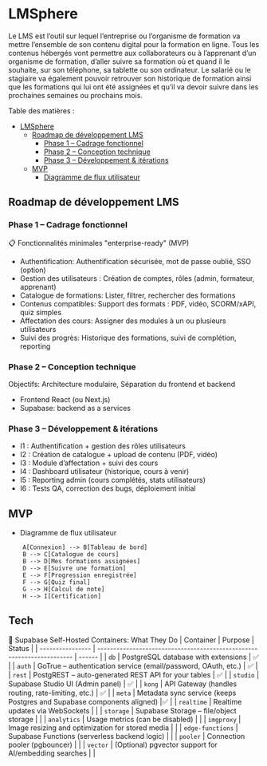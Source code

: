 # LMSphere

Le LMS est l’outil sur lequel l’entreprise ou l’organisme de formation va mettre l’ensemble de son contenu digital pour la formation en ligne.
Tous les contenus hébergés vont permettre aux collaborateurs ou à l’apprenant d’un organisme de formation, d’aller suivre sa formation où et quand il le souhaite, sur son téléphone, sa tablette ou son ordinateur.
Le salarié ou le stagiaire va également pouvoir retrouver son historique de formation ainsi que les formations qui lui ont été assignées et qu’il va devoir suivre dans les prochaines semaines ou prochains mois.

Table des matières :

- [LMSphere](#lmsphere)
  - [Roadmap de développement LMS](#roadmap-de-développement-lms)
    - [Phase 1 – Cadrage fonctionnel](#phase-1--cadrage-fonctionnel)
    - [Phase 2 – Conception technique](#phase-2--conception-technique)
    - [Phase 3 – Développement & itérations](#phase-3--développement--itérations)
  - [MVP](#mvp)
    - [Diagramme de flux utilisateur](#diagramme-de-flux-utilisateur)

## Roadmap de développement LMS

### Phase 1 – Cadrage fonctionnel

📋 Fonctionnalités minimales "enterprise-ready" (MVP)

- Authentification: Authentification sécurisée, mot de passe oublié, SSO (option)
- Gestion des utilisateurs : Création de comptes, rôles (admin, formateur, apprenant)
- Catalogue de formations: Lister, filtrer, rechercher des formations
- Contenus compatibles: Support des formats : PDF, vidéo, SCORM/xAPI, quiz simples
- Affectation des cours: Assigner des modules à un ou plusieurs utilisateurs
- Suivi des progrès: Historique des formations, suivi de complétion, reporting

### Phase 2 – Conception technique

Objectifs: Architecture modulaire, Séparation du frontend et backend

- Frontend React (ou Next.js)
- Supabase: backend as a services

### Phase 3 – Développement & itérations

- I1 : Authentification + gestion des rôles utilisateurs
- I2 : Création de catalogue + upload de contenu (PDF, vidéo)
- I3 : Module d’affectation + suivi des cours
- I4 : Dashboard utilisateur (historique, cours à venir)
- I5 : Reporting admin (cours complétés, stats utilisateurs)
- I6 : Tests QA, correction des bugs, déploiement initial

## MVP

- Diagramme de flux utilisateur

```mermaid
    A[Connexion] --> B[Tableau de bord]
    B --> C[Catalogue de cours]
    B --> D[Mes formations assignées]
    D --> E[Suivre une formation]
    E --> F[Progression enregistrée]
    F --> G[Quiz final]
    G --> H[Calcul de note]
    H --> I[Certification]
```

## Tech

🧱 Supabase Self-Hosted Containers: What They Do
| Container | Purpose | Status |
| ---------------- | ---------------------------------------------------------------------- | ------ |
| `db` | PostgreSQL database with extensions | ✅ |
| `auth` | GoTrue – authentication service (email/password, OAuth, etc.) | ✅ |
| `rest` | PostgREST – auto-generated REST API for your tables | ✅ |
| `studio` | Supabase Studio UI (Admin panel) | ✅ |
| `kong` | API Gateway (handles routing, rate-limiting, etc.) | ✅ |
| `meta` | Metadata sync service (keeps Postgres and Supabase components aligned) |✅ |
| `realtime` | Realtime updates via WebSockets | |
| `storage` | Supabase Storage – file/object storage | |
| `analytics` | Usage metrics (can be disabled) | |
| `imgproxy` | Image resizing and optimization for stored media | |
| `edge-functions` | Supabase Functions (serverless backend logic) | |
| `pooler` | Connection pooler (pgbouncer) | |
| `vector` | (Optional) pgvector support for AI/embedding searches | |
